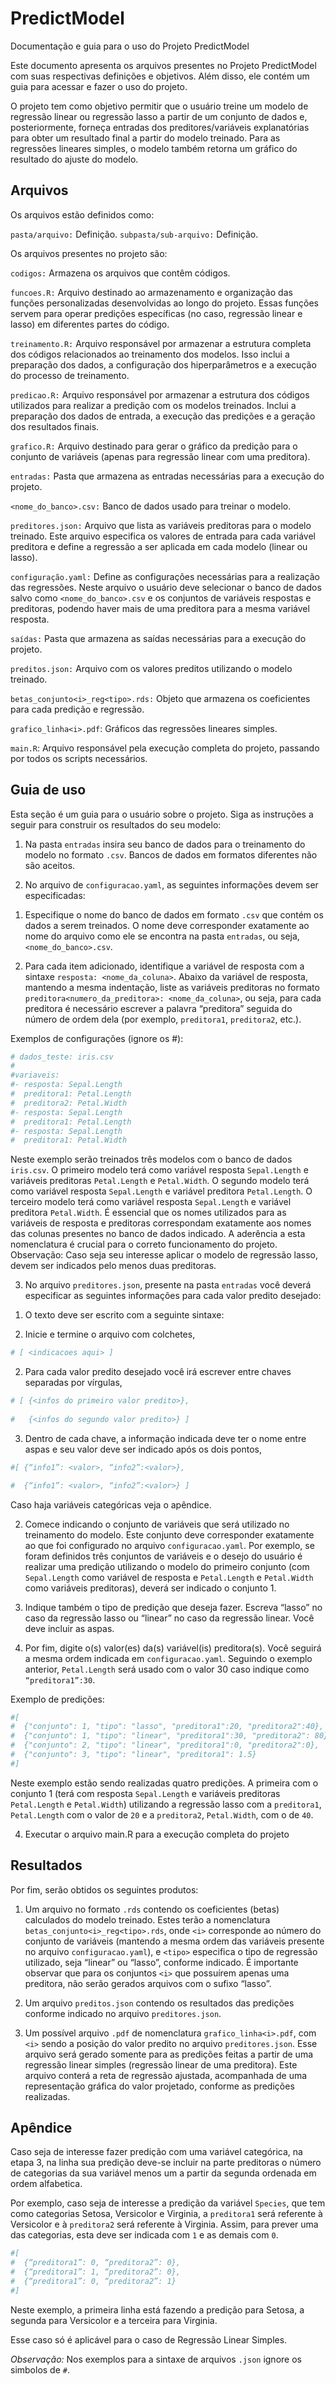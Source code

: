 
# PredictModel

Documentação e guia para o uso do Projeto PredictModel

Este documento apresenta os arquivos presentes no Projeto PredictModel
com suas respectivas definições e objetivos. Além disso, ele contém um
guia para acessar e fazer o uso do projeto.

O projeto tem como objetivo permitir que o usuário treine um modelo de
regressão linear ou regressão lasso a partir de um conjunto de dados e,
posteriormente, forneça entradas dos preditores/variáveis explanatórias
para obter um resultado final a partir do modelo treinado. Para as
regressões lineares simples, o modelo também retorna um gráfico do
resultado do ajuste do modelo.

## Arquivos

Os arquivos estão definidos como:

`pasta/arquivo:` Definição. `subpasta/sub-arquivo:` Definição.

Os arquivos presentes no projeto são:

`codigos:` Armazena os arquivos que contêm códigos.

`funcoes.R:` Arquivo destinado ao armazenamento e organização das
funções personalizadas desenvolvidas ao longo do projeto. Essas funções
servem para operar predições específicas (no caso, regressão linear e
lasso) em diferentes partes do código.

`treinamento.R:` Arquivo responsável por armazenar a estrutura completa
dos códigos relacionados ao treinamento dos modelos. Isso inclui a
preparação dos dados, a configuração dos hiperparâmetros e a execução do
processo de treinamento.

`predicao.R:` Arquivo responsável por armazenar a estrutura dos códigos
utilizados para realizar a predição com os modelos treinados. Inclui a
preparação dos dados de entrada, a execução das predições e a geração
dos resultados finais.

`grafico.R:` Arquivo destinado para gerar o gráfico da predição para o
conjunto de variáveis (apenas para regressão linear com uma preditora).

`entradas:` Pasta que armazena as entradas necessárias para a execução
do projeto.

`<nome_do_banco>.csv:` Banco de dados usado para treinar o modelo.

`preditores.json:` Arquivo que lista as variáveis preditoras para o
modelo treinado. Este arquivo especifica os valores de entrada para cada
variável preditora e define a regressão a ser aplicada em cada modelo
(linear ou lasso).

`configuração.yaml:` Define as configurações necessárias para a
realização das regressões. Neste arquivo o usuário deve selecionar o
banco de dados salvo como `<nome_do_banco>.csv` e os conjuntos de
variáveis respostas e preditoras, podendo haver mais de uma preditora
para a mesma variável resposta.

`saídas:` Pasta que armazena as saídas necessárias para a execução do
projeto.

`preditos.json:` Arquivo com os valores preditos utilizando o modelo
treinado.

`betas_conjunto<i>_reg<tipo>.rds:` Objeto que armazena os coeficientes
para cada predição e regressão.

`grafico_linha<i>.pdf`: Gráficos das regressões lineares simples.

`main.R`: Arquivo responsável pela execução completa do projeto,
passando por todos os scripts necessários.

## Guia de uso

Esta seção é um guia para o usuário sobre o projeto. Siga as instruções
a seguir para construir os resultados do seu modelo:

1.  Na pasta `entradas` insira seu banco de dados para o treinamento do
    modelo no formato `.csv`. Bancos de dados em formatos diferentes não
    são aceitos.

2.  No arquivo de `configuracao.yaml`, as seguintes informações devem
    ser especificadas:

<!-- -->

1.  Especifique o nome do banco de dados em formato `.csv` que contém os
    dados a serem treinados. O nome deve corresponder exatamente ao nome
    do arquivo como ele se encontra na pasta `entradas`, ou seja,
    `<nome_do_banco>.csv`.

2.  Para cada item adicionado, identifique a variável de resposta com a
    sintaxe `resposta: <nome_da_coluna>`. Abaixo da variável de
    resposta, mantendo a mesma indentação, liste as variáveis preditoras
    no formato `preditora<numero_da_preditora>: <nome_da_coluna>`, ou
    seja, para cada preditora é necessário escrever a palavra
    “preditora” seguida do número de ordem dela (por exemplo,
    `preditora1`, `preditora2`, etc.).

Exemplos de configurações (ignore os \#):

``` r
# dados_teste: iris.csv
#
#variaveis:
#- resposta: Sepal.Length
#  preditora1: Petal.Length
#  preditora2: Petal.Width
#- resposta: Sepal.Length
#  preditora1: Petal.Length
#- resposta: Sepal.Length
#  preditora1: Petal.Width
```

Neste exemplo serão treinados três modelos com o banco de dados
`iris.csv`. O primeiro modelo terá como variável resposta `Sepal.Length`
e variáveis preditoras `Petal.Length` e `Petal.Width`. O segundo modelo
terá como variável resposta `Sepal.Length` e variável preditora
`Petal.Length`. O terceiro modelo terá como variável resposta
`Sepal.Length` e variável preditora `Petal.Width`. É essencial que os
nomes utilizados para as variáveis de resposta e preditoras correspondam
exatamente aos nomes das colunas presentes no banco de dados indicado. A
aderência a esta nomenclatura é crucial para o correto funcionamento do
projeto. Observação: Caso seja seu interesse aplicar o modelo de
regressão lasso, devem ser indicados pelo menos duas preditoras.

3.  No arquivo `preditores.json`, presente na pasta `entradas` você
    deverá especificar as seguintes informações para cada valor predito
    desejado:

<!-- -->

1.  O texto deve ser escrito com a seguinte sintaxe:

2.  Inicie e termine o arquivo com colchetes,

``` r
# [ <indicacoes aqui> ]
```

2.  Para cada valor predito desejado você irá escrever entre chaves
    separadas por vírgulas,

``` r
# [ {<infos do primeiro valor predito>},
 
#   {<infos do segundo valor predito>} ]  
```

3.  Dentro de cada chave, a informação indicada deve ter o nome entre
    aspas e seu valor deve ser indicado após os dois pontos,

``` r
#[ {“info1”: <valor>, “info2”:<valor>},

#  {“info1”: <valor>, “info2”:<valor>} ] 
```

Caso haja variáveis categóricas veja o apêndice.

2.  Comece indicando o conjunto de variáveis que será utilizado no
    treinamento do modelo. Este conjunto deve corresponder exatamente ao
    que foi configurado no arquivo `configuracao.yaml`. Por exemplo, se
    foram definidos três conjuntos de variáveis e o desejo do usuário é
    realizar uma predição utilizando o modelo do primeiro conjunto (com
    `Sepal.Length` como variável de resposta e `Petal.Length` e
    `Petal.Width` como variáveis preditoras), deverá ser indicado o
    conjunto 1.

3.  Indique também o tipo de predição que deseja fazer. Escreva “lasso”
    no caso da regressão lasso ou “linear” no caso da regressão linear.
    Você deve incluir as aspas.

4.  Por fim, digite o(s) valor(es) da(s) variável(is) preditora(s). Você
    seguirá a mesma ordem indicada em `configuracao.yaml`. Seguindo o
    exemplo anterior, `Petal.Length` será usado com o valor 30 caso
    indique como `“preditora1”:30`.

Exemplo de predições:

``` r
#[
#  {"conjunto": 1, "tipo": "lasso", "preditora1":20, "preditora2":40},
#  {"conjunto": 1, "tipo": "linear", "preditora1":30, "preditora2": 80},
#  {"conjunto": 2, "tipo": "linear", "preditora1":0, "preditora2":0},
#  {"conjunto": 3, "tipo": "linear", "preditora1": 1.5}
#]
```

Neste exemplo estão sendo realizadas quatro predições. A primeira com o
conjunto 1 (terá com resposta `Sepal.Length` e variáveis preditoras
`Petal.Length` e `Petal.Width`) utilizando a regressão lasso com a
`preditora1`, `Petal.Length` com o valor de `20` e a `preditora2`,
`Petal.Width`, com o de `40`.

4.  Executar o arquivo main.R para a execução completa do projeto

## Resultados

Por fim, serão obtidos os seguintes produtos:

1.  Um arquivo no formato `.rds` contendo os coeficientes (betas)
    calculados do modelo treinado. Estes terão a nomenclatura
    `betas_conjunto<i>_reg<tipo>.rds`, onde `<i>` corresponde ao número
    do conjunto de variáveis (mantendo a mesma ordem das variáveis
    presente no arquivo `configuracao.yaml`), e `<tipo>` especifica o
    tipo de regressão utilizado, seja “linear” ou “lasso”, conforme
    indicado. É importante observar que para os conjuntos `<i>` que
    possuírem apenas uma preditora, não serão gerados arquivos com o
    sufixo “lasso”.

2.  Um arquivo `preditos.json` contendo os resultados das predições
    conforme indicado no arquivo `preditores.json`.

3.  Um possível arquivo `.pdf` de nomenclatura `grafico_linha<i>.pdf`,
    com `<i>` sendo a posição do valor predito no arquivo
    `preditores.json`. Esse arquivo será gerado somente para as
    predições feitas a partir de uma regressão linear simples (regressão
    linear de uma preditora). Este arquivo conterá a reta de regressão
    ajustada, acompanhada de uma representação gráfica do valor
    projetado, conforme as predições realizadas.

## Apêndice

Caso seja de interesse fazer predição com uma variável categórica, na
etapa 3, na linha sua predição deve-se incluir na parte preditoras o
número de categorias da sua variável menos um a partir da segunda
ordenada em ordem alfabetica.

Por exemplo, caso seja de interesse a predição da variável `Species`,
que tem como categorias Setosa, Versicolor e Virginia, a `preditora1`
será referente à Versicolor e à `preditora2` será referente à Virginia.
Assim, para prever uma das categorias, esta deve ser indicada com `1` e
as demais com `0`.

``` r
#[ 
#  {“preditora1”: 0, “preditora2”: 0}, 
#  {“preditora1”: 1, “preditora2”: 0},
#  {“preditora1”: 0, “preditora2”: 1}
#] 
```

Neste exemplo, a primeira linha está fazendo a predição para Setosa, a
segunda para Versicolor e a terceira para Virginia.

Esse caso só é aplicável para o caso de Regressão Linear Simples.

*Observação:* Nos exemplos para a sintaxe de arquivos `.json` ignore os
simbolos de `#`.

